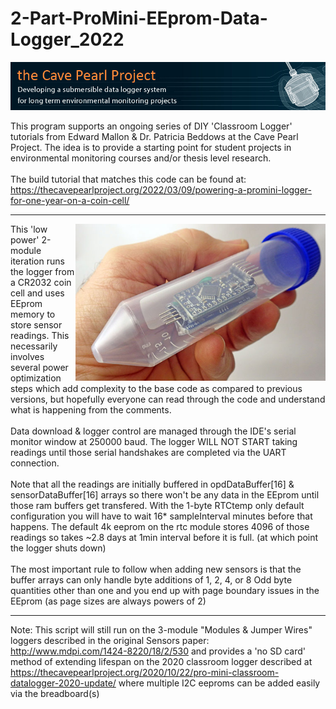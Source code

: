 # 2-Part-ProMini-EEprom-Data-Logger_2022
<img src="https://github.com/EKMallon/The_Cave_Pearl_Project_CURRENT_codebuilds/blob/master/images/CavePearlProjectBanner_130x850px.jpg">

This program supports an ongoing series of DIY 'Classroom Logger' tutorials from Edward Mallon & Dr. Patricia Beddows at the Cave Pearl Project. The idea is to provide a starting point for student projects in environmental monitoring courses and/or thesis level research.<br/>
<br/>The build tutorial that matches this code can be found at:<br/>
https://thecavepearlproject.org/2022/03/09/powering-a-promini-logger-for-one-year-on-a-coin-cell/

---
<img   align="right" width="400" src="https://github.com/EKMallon/2-Part-ProMini-EEprom-Data-Logger_2022/blob/main/images/2-PartEEpromLogger_CavePearlProject_2022.jpg">
This 'low power' 2-module iteration runs the logger from a CR2032 coin cell and uses  EEprom memory to store sensor readings. This necessarily involves several power optimization steps which add complexity to the base code as compared to previous  versions, but hopefully everyone can read through the code and understand what is happening from the comments.<br/> <br/>
Data download & logger control are managed  through the IDE's serial monitor window at 250000 baud. 
The logger WILL NOT START taking readings until those serial handshakes are completed via the UART connection.<br/><br/>
Note that all the readings are initially buffered in opdDataBuffer[16] & sensorDataBuffer[16] arrays so there won't be any data in the EEprom until those ram buffers get transfered.  With the 1-byte RTCtemp only default configuration you will have to wait 16* sampleInterval minutes before that happens. The default 4k eeprom on the rtc module stores 4096 of those readings so takes ~2.8 days at 1min interval before it is full. (at which point the logger shuts down)<br/><br/>
The most important rule to follow when adding new sensors is that the buffer arrays can only handle byte additions of 1, 2, 4, or 8
Odd byte quantities other than one and you end up with page boundary issues in the EEprom (as page sizes are always powers of 2)

---

Note: This script will still run on the 3-module "Modules & Jumper Wires"  loggers described in the original Sensors paper: http://www.mdpi.com/1424-8220/18/2/530 
and provides a 'no SD card' method of extending lifespan on the 2020 classroom logger described at https://thecavepearlproject.org/2020/10/22/pro-mini-classroom-datalogger-2020-update/  where multiple I2C eeproms can be added easily via the breadboard(s)
